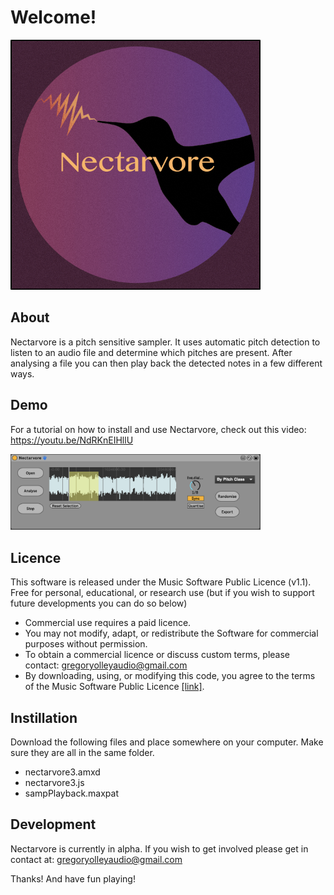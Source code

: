 # Welcome!
<img src="assets/logo/Nectarvore_Logo.jpg" alt="logo" width="400">

## About
Nectarvore is a pitch sensitive sampler. It uses automatic pitch detection to listen to an audio file and determine which pitches are present. After analysing a file you can then play back the detected notes in a few different ways.

## Demo
For a tutorial on how to install and use Nectarvore, check out this video:
https://youtu.be/NdRKnEIHllU

<img src="assets/alpha_interface_1.png" alt="interface" width="400">

## Licence
This software is released under the Music Software Public Licence (v1.1).
Free for personal, educational, or research use (but if you wish to support future developments you can do so below)
- Commercial use requires a paid licence.
- You may not modify, adapt, or redistribute the Software for commercial purposes without permission.
- To obtain a commercial licence or discuss custom terms, please contact:
 gregoryolleyaudio@gmail.com
- By downloading, using, or modifying this code, you agree to the terms of the Music Software Public Licence [\[link\]](https://github.com/gregattack/nectarvore/blob/7335fdb44952d18c630e02da0e59caddbaff4117/licence.txt).

## Instillation
Download the following files and place somewhere on your computer. Make sure they are all in the same folder.
- nectarvore3.amxd
- nectarvore3.js
- sampPlayback.maxpat

## Development
Nectarvore is currently in alpha. If you wish to get involved please get in contact at: gregoryolleyaudio@gmail.com 

Thanks! And have fun playing!